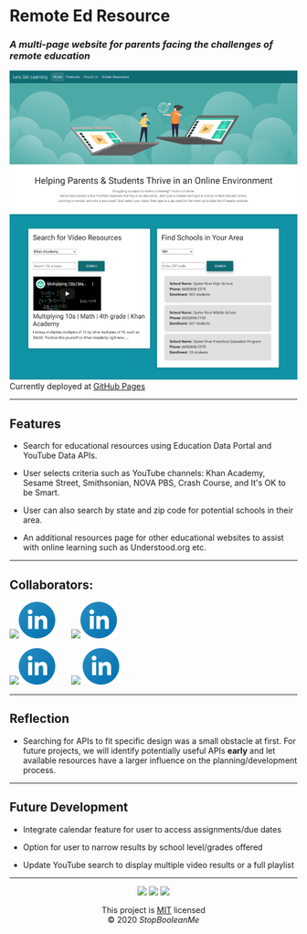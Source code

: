 # Remote Ed Resource

### _A multi-page website for parents facing the challenges of remote education_

![Demo](Images/demo.png)  
Currently deployed at [GitHub Pages](https://joeldore.github.io/Remote-Ed-Resource/)

---

## Features

- Search for educational resources using Education Data Portal and YouTube Data APIs.

- User selects criteria such as YouTube channels: Khan Academy, Sesame Street, Smithsonian, NOVA PBS, Crash Course, and It's OK to be Smart. 

- User can also search by state and zip code for potential schools in their area.

- An additional resources page for other educational websites to assist with online learning such as Understood.org etc. 

---

## Collaborators:

[![](https://github.com/dmaysteinman.png?size=64)](https://github.com/dmaysteinman)[![linkedin](Images/linkedin.svg)](http://www.linkedin.com/in/danielle-may-steinman-2868781b4)
&nbsp;&nbsp;&nbsp;&nbsp;&nbsp;
[<img src="https://media-exp1.licdn.com/dms/image/C4D03AQHTbPrJQ5US1w/profile-displayphoto-shrink_800_800/0/1574389808029?e=1618444800&v=beta&t=EIEst-se3ya96slF0xv7Jefu19UONz-075bkZ6EWfRU" width="64">](https://github.com/mrjacoughlin)[![linkedin](Images/linkedin.svg)](http://www.linkedin.com/in/james-coughlin-428a1747)  

[![](https://github.com/JGilb28-7.png?size=64)](https://github.com/JGilb28-7)[![linkedin](Images/linkedin.svg)](http://www.linkedin.com/in/jonathan-gilbert-67600211)
&nbsp;&nbsp;&nbsp;&nbsp;&nbsp;
[![](https://github.com/joeldore.png?size=64)](https://github.com/joeldore)
[![linkedin](Images/linkedin.svg)](http://www.linkedin.com/in/joeldore)

---

## Reflection

- Searching for APIs to fit specific design was a small obstacle at first. For future projects, we will identify potentially useful APIs **early** and let available resources have a larger influence on the planning/development process.

---

## Future Development

- Integrate calendar feature for user to access assignments/due dates

- Option for user to narrow results by school level/grades offered

- Update YouTube search to display multiple video results or a full playlist

---

<div align="center">

<img src='https://img.shields.io/github/repo-size/joeldore/Remote-Ed-Resource'>  
<img src='https://img.shields.io/github/last-commit/joeldore/Remote-Ed-Resource'>
<img src='https://img.shields.io/github/languages/top/joeldore/Remote-Ed-Resource'>

This project is [MIT](https://github.com/joeldore/Remote-Ed-Resource/blob/main/LICENSE) licensed  
© 2020 _StopBooleanMe_

</div>
